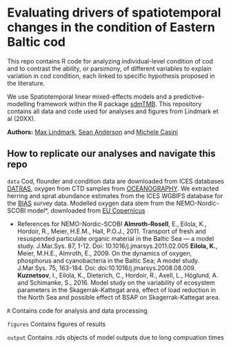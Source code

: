 # Evaluating drivers of spatiotemporal changes in the condition of Eastern Baltic cod

This repo contains R code for analyzing individual-level condition of cod and to contrast the ability, or parsimony, of different variables to explain variation in cod condition, each linked to specific hypothesis proposed in the literature.

We use Spatiotemporal linear mixed-effects models and a predictive-modelling framework within the R package [sdmTMB](https://github.com/pbs-assess/sdmTMB). This repository contains all data and code used for analyses and figures from Lindmark et al (20XX).

**Authors:** [Max Lindmark](https://maxlindmark.netlify.app/), [Sean Anderson](https://seananderson.ca/) and [Michele Casini](https://www.slu.se/cv/michele-casini/)


## How to replicate our analyses and navigate this repo

`data`
Cod, flounder and condition data are downloaded from ICES databases [DATRAS](https://datras.ices.dk/Data_products/Download/Download_Data_public.aspx), oxygen from CTD samples from  [OCEANOGRAPHY](https://ocean.ices.dk/HydChem/HydChem.aspx?plot=yes). We extracted herring and sprat abundance estimates from the ICES WGBIFS database for the [BIAS](https://community.ices.dk/ExpertGroups/wgbifs/2018%20Meeting%20docs/06.%20Data/01_BIAS%20Database/) survey data. Modelled oxygen data stem from the NEMO-Nordic-SCOBI model*, downloaded from [EU Copernicus](https://resources.marine.copernicus.eu/?option=com_csw&task=results) 

* References for NEMO-Nordic-SCOBI
**Almroth-Rosell**, E., Eilola, K., Hordoir, R., Meier, H.E.M., Hall, P.O.J., 2011. Transport of fresh and resuspended particulate organic material in the Baltic Sea — a model study. J.Mar.Sys. 87, 1-12. Doi: 10.1016/j.jmarsys.2011.02.005
**Eilola, K.**, Meier, M.H.E., Almroth, E., 2009. On the dynamics of oxygen, phosphorus and cyanobacteria in the Baltic Sea; A model study. J.Mar.Sys. 75, 163-184. Doi: doi:10.1016/j.jmarsys.2008.08.009.
**Kuznetsov**, I., Eilola, K., Dieterich, C., Hordoir, R., Axell, L., Höglund, A. and Schimanke, S., 2016. Model study on the variability of ecosystem parameters in the Skagerrak-Kattegat area, effect of load reduction in the North Sea and possible effect of BSAP on Skagerrak-Kattegat area.

`R`
Contains code for analysis and data processing

`figures`
Contains figures of results

`output`
Contains .rds objects of model outputs due to long compuation times


